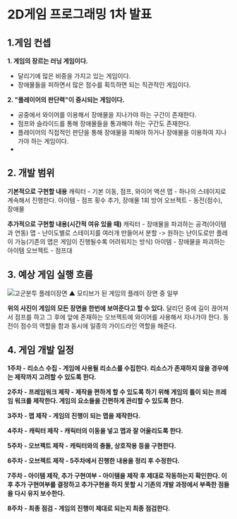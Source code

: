 ﻿# 2D게임 프로그래밍 1차 발표

## 1.게임 컨셉

**1.  게임의 장르는 러닝 게임이다.**
- 달리기에 많은 비중을 가지고 있는 게임이다.
- 장애물들을 피하면서 많은 점수를 획득하면 되는 직관적인 게임이다.

**2. "플레이어의 판단력"이 중시되는 게임이다.**
- 공중에서 와이어를 이용해서 장애물을 지나가야 하는 구간이 존재한다.
- 점프와 슬라이드를 통해 장애물들을 통과해야 하는 구간도 존재한다.
- 플레이어의 직접적인 판단을 통해 장애물을 피해야 하거나 장애물을 이용하여 지나가야 하는 게임이다.
- 
## 2. 개발 범위
**기본적으로 구현할 내용**
캐릭터 - 기본 이동, 점프, 와이어 액션
맵 - 하나의 스테이지로 계속해서 진행한다.
아이템 - 점프 횟수 추가, 장애물 1회 방어
오브젝트 - 동전(점수), 장애물

**추가적으로 구현할 내용(시간적 여유 있을 때)**
캐릭터 - 장애물을 파괴하는 공격(아이템과 연동)
맵 - 난이도별로 스테이지를 여러개 만들어서 분할 -> 원하는 난이도로만 플레이 가능(기존의 맵은 게임이 진행될수록 어려워지는 방식)
아이템 - 장애물을 파괴하는 아이템
오브젝트 - 점프대

## 3. 예상 게임 실행 흐름
![고군분투 플레이장면](https://search.pstatic.net/common/?src=http://blogfiles.naver.net/data41/2008/12/15/6/%25B0%25ED%25B1%25BA%25BA%25D0%25C5%25F51_inesjh.jpg&type=sc960_832)
▲ 모티브가 된 게임의 플레이 장면 중 일부

**위의 사진이 게임의 모든 장면을 한번에 보여준다고 할 수 있다.**
달리던 중에 길이 끊어져서 점프를 하고 그 후에 앞에 존재하는 오브젝트에 와이어를 사용해서 지나가야 한다. 동전이 점수의 역할을 함과 동시에 일종의 가이드라인 역할을 해준다.

## 4. 게임 개발 일정
**1주차 - 리소스 수집 - 게임에 사용될 리소스를 수집한다. 리소스가 존재하지 않을 경우에는 제작까지 고려할 수 있도록 한다.**

**2주차 - 프레임워크 제작  - 제작을 편하게 할 수 있도록 하기 위해 게임의 틀이 되는 프레임 워크를 제작한다. 게임의 요소들을 간편하게 관리할 수 있도록 한다.**

**3주차 - 맵 제작 - 게임의 진행이 되는 맵을 제작한다.**

**4주차 - 캐릭터 제작 - 캐릭터의 이동을 넣고 맵과 잘 어울리도록 한다.**

**5주차 - 오브젝트 제작 - 캐릭터와의 충돌, 상호작용 등을 구현한다.**

**6주차 - 오브젝트 제작 - 5주차에서 진행한 내용을 정리 후 수정한다.**

**7주차 - 아이템 제작, 추가 구현여부 - 아이템을 제작 후 제대로 작동하는지 확인한다. 이후 추가 구현여부를 결정하고 추가구현을 하지 못할 시 기존의 개발 과정에서 부족한 점들을 다시 유지 보수한다.**

**8주차 - 최종 점검 - 게임의 진행이 제대로 되는지 최종 점검한다.**

